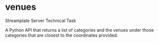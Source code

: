 # venues
Streamplate Server Technical Task 

A Python API that returns a list of categories and the venues under those categories that are closest to the coordinates provided. 

